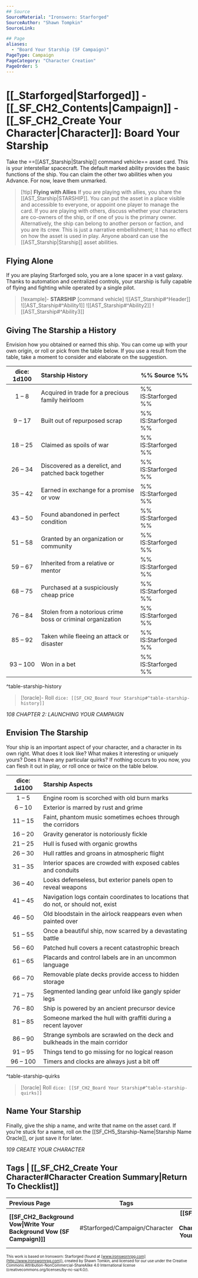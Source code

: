 ```yaml
---
## Source
SourceMaterial: "Ironsworn: Starforged"
SourceAuthor: "Shawn Tompkin"
SourceLink: 

## Page
aliases:
  - "Board Your Starship (SF Campaign)"
PageType: Campaign
PageCategory: "Character Creation"
PageOrder: 5
---
```

# [[_Starforged|Starforged]] - [[_SF_CH2_Contents|Campaign]] - [[_SF_CH2_Create Your Character|Character]]: Board Your Starship
Take the ==[[AST_Starship|Starship]] command vehicle== asset card. This is your interstellar spacecraft. The default marked ability provides the basic functions of the ship. You can claim the other two abilities when you Advance. For now, leave them unmarked.


> [!tip] **Flying with Allies**
> If you are playing with allies, you share the [[AST_Starship|STARSHIP]]. You can put the asset in a place visible and accessible to everyone, or appoint one player to manage the card.
> If you are playing with others, discuss whether your characters are co-owners of the ship, or if one of you is the primary owner. Alternatively, the ship can belong to another person or faction, and you are its crew. This is just a narrative embellishment; it has no effect on how the asset is used in play. Anyone aboard can use the [[AST_Starship|Starship]] asset abilities.

## Flying Alone
If you are playing Starforged solo, you are a lone spacer in a vast galaxy. Thanks to automation and centralized controls, your starship is fully capable of flying and fighting while operated by a single pilot.

> [!example]- **STARSHIP** [command vehicle]
> ![[AST_Starship#^Header]]
> ![[AST_Starship#^Ability1]]
> ![[AST_Starship#^Ability2]]
> ![[AST_Starship#^Ability3]]

## Giving The Starship a History
Envision how you obtained or earned this ship. You can come up with your own origin, or roll or pick from the table below. If you use a result from the table, take a moment to consider and elaborate on the suggestion.

| dice: 1d100 | Starship History | %% Source %% |
| :---: |:--- | --- |
| 1 – 8 | Acquired in trade for a precious family heirloom | %% IS:Starforged %% |
| 9 – 17 | Built out of repurposed scrap | %% IS:Starforged %% |
| 18 – 25 | Claimed as spoils of war | %% IS:Starforged %% |
| 26 – 34 | Discovered as a derelict, and patched back together | %% IS:Starforged %% |
| 35 – 42 | Earned in exchange for a promise or vow | %% IS:Starforged %% |
| 43 – 50 | Found abandoned in perfect condition | %% IS:Starforged %% |
| 51 – 58 | Granted by an organization or community | %% IS:Starforged %% |
| 59 – 67 | Inherited from a relative or mentor | %% IS:Starforged %% |
| 68 – 75 | Purchased at a suspiciously cheap price | %% IS:Starforged %% |
| 76 – 84 | Stolen from a notorious crime boss or criminal organization | %% IS:Starforged %% |
| 85 – 92 | Taken while fleeing an attack or disaster | %% IS:Starforged %% |
| 93 – 100 | Won in a bet | %% IS:Starforged %% |
^table-starship-history

> [!oracle]- Roll
> `dice: [[SF_CH2_Board Your Starship#^table-starship-history]]`

*108 CHAPTER 2: LAUNCHING YOUR CAMPAIGN*

## Envision The Starship
Your ship is an important aspect of your character, and a character in its own right. What does it look like? What makes it interesting or uniquely yours? Does it have any particular quirks? If nothing occurs to you now, you can flesh it out in play, or roll once or twice on the table below.

| dice: 1d100 | Starship Aspects |
|:---:|:--- |
| 1 – 5 | Engine room is scorched with old burn marks |
| 6 – 10 | Exterior is marred by rust and grime |
| 11 – 15 | Faint, phantom music sometimes echoes through the corridors |
| 16 – 20 | Gravity generator is notoriously fickle |
| 21 – 25 | Hull is fused with organic growths |
| 26 – 30 | Hull rattles and groans in atmospheric flight |
| 31 – 35 | Interior spaces are crowded with exposed cables and conduits |
| 36 – 40 | Looks defenseless, but exterior panels open to reveal weapons |
| 41 – 45 | Navigation logs contain coordinates to locations that do not, or should not, exist |
| 46 – 50 | Old bloodstain in the airlock reappears even when painted over |
| 51 – 55 | Once a beautiful ship, now scarred by a devastating battle |
| 56 – 60 | Patched hull covers a recent catastrophic breach |
| 61 – 65 | Placards and control labels are in an uncommon language |
| 66 – 70 | Removable plate decks provide access to hidden storage |
| 71 – 75 | Segmented landing gear unfold like gangly spider legs |
| 76 – 80 | Ship is powered by an ancient precursor device |
| 81 – 85 | Someone marked the hull with graffiti during a recent layover |
| 86 – 90 | Strange symbols are scrawled on the deck and bulkheads in the main corridor |
| 91 – 95 | Things tend to go missing for no logical reason |
| 96 – 100 | Timers and clocks are always just a bit off |
^table-starship-quirks

> [!oracle] Roll
> `dice: [[SF_CH2_Board Your Starship#^table-starship-quirks]]`

## Name Your Starship
Finally, give the ship a name, and write that name on the asset card. If you’re stuck for a name, roll on the [[SF_CH5_Starship-Name|Starship Name Oracle]], or just save it for later.

*109 CREATE YOUR CHARACTER*

## Tags | [[_SF_CH2_Create Your Character#Character Creation Summary|Return To Checklist]]
| Previous Page | Tags | Next Page |
|:--- |:---:| ---:|
| **[[SF_CH2_Background Vow\|Write Your Background Vow (SF Campaign)]]** | #Starforged/Campaign/Character | **[[SF_CH2_Envision Your Character\|Envision Your Character (SF Campaign)]]** |

<font size=-2>This work is based on Ironsworn: Starforged (found at [www.ironswornrpg.com](http://www.ironswornrpg.com)), created by Shawn Tomkin, and licensed for our use under the Creative Commons Attribution-NonCommercial-ShareAlike 4.0 International license  (creativecommons.org/licenses/by-nc-sa/4.0/).</font>
